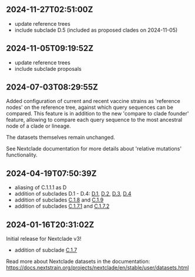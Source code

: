 ## 2024-11-27T02:51:00Z

 - update reference trees
 - include subclade D.5 (included as proposed clades on 2024-11-05)

## 2024-11-05T09:19:52Z

 - update reference trees
 - include subclade proposals

## 2024-07-03T08:29:55Z

Added configuration of current and recent vaccine strains as 'reference nodes' on the reference tree, against which query sequences can be compared. This feature is in addition to the new 'compare to clade founder' feature, allowing to compare each query sequence to the most ancestral node of a clade or lineage.

The datasets themselves remain unchanged.

See Nextclade documentation for more details about 'relative mutations' functionality.

## 2024-04-19T07:50:39Z

 - aliasing of C.1.1.1 as D
 - addition of subclades D.1 - D.4: [D.1](https://github.com/influenza-clade-nomenclature/seasonal_A-H1N1pdm_HA/blob/main/subclades/D.1.yml), [D.2](https://github.com/influenza-clade-nomenclature/seasonal_A-H1N1pdm_HA/blob/main/subclades/D.2.yml), [D.3](https://github.com/influenza-clade-nomenclature/seasonal_A-H1N1pdm_HA/blob/main/subclades/D.3.yml), [D.4](https://github.com/influenza-clade-nomenclature/seasonal_A-H1N1pdm_HA/blob/main/subclades/D.4.yml)
 - addition of subclades [C.1.8](https://github.com/influenza-clade-nomenclature/seasonal_A-H1N1pdm_HA/blob/main/subclades/C.1.8.yml) and [C.1.9](https://github.com/influenza-clade-nomenclature/seasonal_A-H1N1pdm_HA/blob/main/subclades/C.1.9.yml)
 - addition of subclades [C.1.7.1](https://github.com/influenza-clade-nomenclature/seasonal_A-H1N1pdm_HA/blob/main/subclades/C.1.7.1.yml) and [C.1.7.2](https://github.com/influenza-clade-nomenclature/seasonal_A-H1N1pdm_HA/blob/main/subclades/C.1.7.2.yml)


## 2024-01-16T20:31:02Z

Initial release for Nextclade v3!

 - addition of subclade [C.1.7](https://github.com/influenza-clade-nomenclature/seasonal_A-H1N1pdm_HA/blob/main/subclades/C.1.7.yml)

Read more about Nextclade datasets in the documentation: https://docs.nextstrain.org/projects/nextclade/en/stable/user/datasets.html

